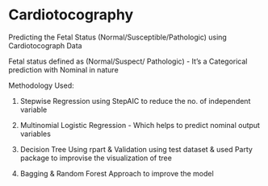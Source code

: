 # Cardiotocography
Predicting the Fetal Status (Normal/Susceptible/Pathologic) using Cardiotocograph Data


Fetal status defined as (Normal/Suspect/ Pathologic) - It’s a Categorical prediction with Nominal in nature

Methodology Used:

1. Stepwise Regression using StepAIC to reduce the no. of independent variable

2. Multinomial Logistic Regression - Which helps to predict nominal output variables

3. Decision Tree Using rpart & Validation using test dataset & used Party package to improvise the visualization of tree

4. Bagging & Random Forest Approach to improve the model



